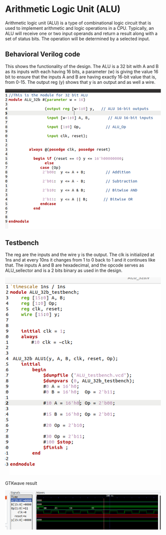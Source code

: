 # Arithmetic Logic Unit (ALU)
Arithmetic logic unit (ALU) is a type of combinational logic circuit that is used to implement arithmetic and logic operations in a CPU. Typically, an ALU will receive one or two input operands and return a result along with a set of status bits. The operation will be determined by a selected input.

## Behavioral Verilog code 
This shows the functionality of the design. The ALU is a 32 bit with A and B as its inputs with each having 16 bits, a parameter (w) is giving the value 16 bit to ensure that the inputs A and B are having exactly 16-bit value that is, from 0-15. The output reg (y) shows that y is an output and as well a wire. 

![img](/pix/A1.png)

## Testbench 
The reg are the inputs and the wire y is the output. The clk is initialized at 1ns and at every 10ns it changes from 1 to 0 back to 1 and it continues like that. The inputs A and B are hexadecimal, and the opcode serves as ALU_sellector and is a 2 bits binary as used in the design.

![img](/pix/A2.png)

GTKwave result 

![img](/pix/A3.png)
